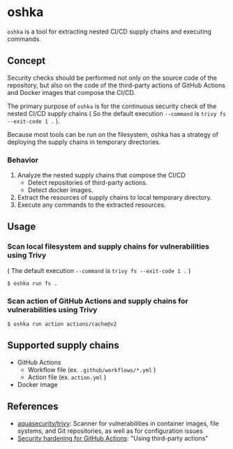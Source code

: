 # oshka

`oshka` is a tool for extracting nested CI/CD supply chains and executing commands.

## Concept

Security checks should be performed not only on the source code of the repository, but also on the code of the third-party actions of GitHub Actions and Docker images that compose the CI/CD.

The primary purpose of `oshka` is for the continuous security check of the nested CI/CD supply chains ( So the default execution `--command` is `trivy fs --exit-code 1 .` ).

Because most tools can be run on the filesystem, oshka has a strategy of deploying the supply chains in temporary directories.

### Behavior

1. Analyze the nested supply chains that compose the CI/CD
    - Detect repositories of third-party actions.
    - Detect docker images.
2. Extract the resources of supply chains to local temporary directory.
2. Execute any commands to the extracted resources.

## Usage

### Scan local filesystem and supply chains for vulnerabilities using Trivy

( The default execution `--command` is `trivy fs --exit-code 1 .` )

``` console
$ oshka run fs .
```

### Scan action of GitHub Actions and supply chains for vulnerabilities using Trivy

``` console
$ oshka run action actions/cache@v2
```

## Supported supply chains

- GitHub Actions
    - Workflow file (ex. `.github/workflows/*.yml` )
    - Action file (ex. `action.yml` )
- Docker image

## References

- [aquasecurity/trivy](https://github.com/aquasecurity/trivy): Scanner for vulnerabilities in container images, file systems, and Git repositories, as well as for configuration issues
- [Security hardening for GitHub Actions](https://docs.github.com/en/actions/learn-github-actions/security-hardening-for-github-actions#using-third-party-actions): "Using third-party actions"
